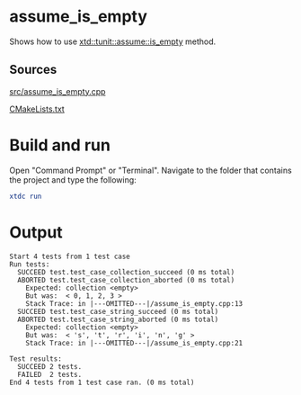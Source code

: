 # assume_is_empty

Shows how to use [xtd::tunit::assume::is_empty](https://gammasoft71.github.io/xtd/reference_guides/latest/classxtd_1_1tunit_1_1assume.html#af6a6e19301a54df50339a84d425ed037) method.

## Sources

[src/assume_is_empty.cpp](src/assume_is_empty.cpp)

[CMakeLists.txt](CMakeLists.txt)

# Build and run

Open "Command Prompt" or "Terminal". Navigate to the folder that contains the project and type the following:

```cmake
xtdc run
```

# Output

```
Start 4 tests from 1 test case
Run tests:
  SUCCEED test.test_case_collection_succeed (0 ms total)
  ABORTED test.test_case_collection_aborted (0 ms total)
    Expected: collection <empty>
    But was:  < 0, 1, 2, 3 >
    Stack Trace: in |---OMITTED---|/assume_is_empty.cpp:13
  SUCCEED test.test_case_string_succeed (0 ms total)
  ABORTED test.test_case_string_aborted (0 ms total)
    Expected: collection <empty>
    But was:  < 's', 't', 'r', 'i', 'n', 'g' >
    Stack Trace: in |---OMITTED---|/assume_is_empty.cpp:21

Test results:
  SUCCEED 2 tests.
  FAILED  2 tests.
End 4 tests from 1 test case ran. (0 ms total)
```
